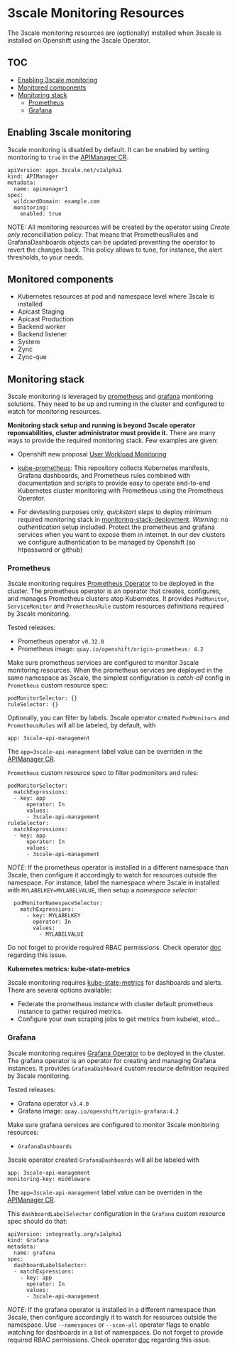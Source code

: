 # 3scale Monitoring Resources

The 3scale monitoring resources are (optionally) installed when 3scale is installed on Openshift using the 3scale Operator.

## TOC

* [Enabling 3scale monitoring](#enabling-3scale-monitoring)
* [Monitored components](#monitored-components)
* [Monitoring stack](#monitoring-stack)
   * [Prometheus](#prometheus)
   * [Grafana](#grafana)

## Enabling 3scale monitoring

3scale monitoring is disabled by default. It can be enabled by setting monitoring to `true` in the [APIManager CR](apimanager-reference.md).

```
apiVersion: apps.3scale.net/v1alpha1
kind: APIManager
metadata:
  name: apimanager1
spec:
  wildcardDomain: example.com
  monitoring:
    enabled: true
```

NOTE: All monitoring resources will be created by the operator using *Create only* reconcilliation policy. That means that PrometheusRules and GrafanaDashboards objects can be updated preventing the operator to revert the changes back. This policy allows to tune, for instance, the alert thresholds, to your needs.

## Monitored components

* Kubernetes resources at pod and namespace level where 3scale is installed
* Apicast Staging
* Apicast Production
* Backend worker
* Backend listener
* System
* Zync
* Zync-que

## Monitoring stack

3scale monitoring is leveraged by [prometheus](https://prometheus.io/) and [grafana](https://grafana.com/) monitoring solutions. They need to be up and running in the cluster and configured to watch for monitoring resources.

**Monitoring stack setup and running is beyond 3scale operator reponsabilities, cluster administrator must provide it.**
There are many ways to provide the required monitoring stack. Few examples are given:

* Openshift new proposal [User Workload Monitoring](https://github.com/openshift/enhancements/blob/master/enhancements/monitoring/user-workload-monitoring.md)

* [kube-prometheus](https://github.com/coreos/kube-prometheus): This repository collects Kubernetes manifests, Grafana dashboards, and Prometheus rules combined with documentation and scripts to provide easy to operate end-to-end Kubernetes cluster monitoring with Prometheus using the Prometheus Operator.

* For devtesting purposes only, *quickstart steps* to deploy minimum required monitoring stack in [monitoring-stack-deployment](monitoring-stack-deployment/README.md).
*Warning*: no *authentication* setup included. Protect the prometheus and grafana services when you want to expose them in internet.
In our dev clusters we configure authentication to be managed by Openshift (so htpassword or github)

### Prometheus

3scale monitoring requires [Prometheus Operator](https://github.com/coreos/prometheus-operator) to be deployed in the cluster.
The prometheus operator is an operator that creates, configures, and manages Prometheus clusters atop Kubernetes. It provides `PodMonitor`, `ServiceMonitor` and `PrometheusRule` custom resources definitions required by 3scale monitoring.

Tested releases:
* Prometheus operator `v0.32.0`
* Prometheus image: `quay.io/openshift/origin-prometheus: 4.2`

Make sure prometheus services are configured to monitor 3scale monitoring resources.
When the prometheus services are deployed in the same namespace as 3scale, the simplest configuration is *catch-all* config in `Prometheus` custom resource spec:

```
podMonitorSelector: {}
ruleSelector: {}
```

Optionally, you can filter by labels. 3scale operator created `PodMonitors` and `PrometheusRules` will all be labeled, by default, with

```
app: 3scale-api-management
```

The `app=3scale-api-management` label value can be overriden in the [APIManager CR](apimanager-reference.md#APIManagerSpec).


`Prometheus` custom resource spec to filter podmonitors and rules:

```
podMonitorSelector:
  matchExpressions:
  - key: app 
      operator: In
      values:
      - 3scale-api-management
ruleSelector:
  matchExpressions:
  - key: app 
      operator: In
      values:
      - 3scale-api-management
```

*NOTE*: If the prometheus operator is installed in a different namespace than 3scale, then configure it accordingly to watch for resources outside the namespace.
For instance, label the namespace where 3scale in installed with `MYLABELKEY=MYLABELVALUE`, then setup a *namespace selector*:

```
  podMonitorNamespaceSelector:
    matchExpressions:
      - key: MYLABELKEY
        operator: In
        values:
          - MYLABELVALUE
```

Do not forget to provide required RBAC permissions. Check operator [doc](https://github.com/coreos/prometheus-operator/blob/v0.32.0/Documentation/api.md#prometheusspec) regarding this issue.

**Kubernetes metrics: kube-state-metrics**

3scale monitoring requires [kube-state-metrics](https://github.com/kubernetes/kube-state-metrics) for dashboards and alerts. There are several options available:

* Federate the prometheus instance with cluster default prometheus instance to gather required metrics.
* Configure your own scraping jobs to get metrics from kubelet, etcd...

### Grafana

3scale monitoring requires [Grafana Operator](https://github.com/integr8ly/grafana-operator) to be deployed in the cluster.
The grafana operator is an operator for creating and managing Grafana instances. It provides `GrafanaDashboard` custom resource definition required by 3scale monitoring.

Tested releases:
* Grafana operator `v3.4.0`
* Grafana image: `quay.io/openshift/origin-grafana:4.2`

Make sure grafana services are configured to monitor 3scale monitoring resources:
* `GrafanaDashboards`

3scale operator created `GrafanaDashboards` will all be labeled with

```
app: 3scale-api-management
monitoring-key: middleware
```

The `app=3scale-api-management` label value can be overriden in the [APIManager CR](apimanager-reference.md#APIManagerSpec).

This `dashboardLabelSelector` configuration in the `Grafana` custom resource spec should do that:

```
apiVersion: integreatly.org/v1alpha1
kind: Grafana
metadata:
  name: grafana
spec:
  dashboardLabelSelector:
  - matchExpressions:
    - key: app
      operator: In
      values:
      - 3scale-api-management
```

*NOTE*: If the grafana operator is installed in a different namespace than 3scale, then configure accordingly it to watch for resources outside the namespace. 
Use `--namespaces` or `--scan-all` operator flags to enable watching for dashboards in a list of namespaces.
Do not forget to provide required RBAC permissions.
Check operator [doc](https://github.com/integr8ly/grafana-operator/blob/v2.0.0/documentation/deploy_grafana.md#operator-flags) regarding this issue.
